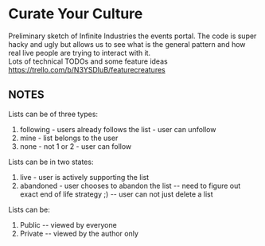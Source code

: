 Curate Your Culture
=========================

Preliminary sketch of Infinite Industries the events portal.
The code is super hacky and ugly but allows us to see what is the general pattern and
how real live people are trying to interact with it.
<br>
Lots of technical TODOs and some feature ideas https://trello.com/b/N3YSDIuB/featurecreatures

## NOTES

Lists can be of three types:
1. following - users already follows the list - user can unfollow
2. mine - list belongs to the user
3. none - not 1 or 2 - user can follow

Lists can be in two states:
1. live - user is actively supporting the list
2. abandoned - user chooses to abandon the list -- need to figure out exact end of life strategy ;) -- user can not just delete a list

Lists can be:
1. Public -- viewed by everyone
2. Private -- viewed by the author only
